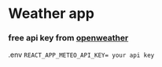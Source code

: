 # Weather app

### free api key from [openweather](https://openweathermap.org/api)

.env
`REACT_APP_METEO_API_KEY= your api key`
